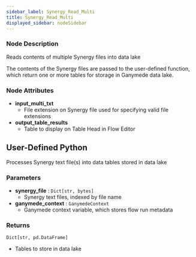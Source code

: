 ```yaml
---
sidebar_label: Synergy_Read_Multi
title: Synergy_Read_Multi
displayed_sidebar: nodeSidebar
---
```


### Node Description
Reads contents of multiple Synergy files into data lake

The contents of the Synergy files are passed to the user-defined function, which
return one or more tables for storage in Ganymede data lake.


### Node Attributes
- **input_multi_txt**
  - File extension on Synergy file used for specifying valid file extensions
- **output_table_results**
  - Table to display on Table Head in Flow Editor
## User-Defined Python
Processes Synergy text file(s) into data tables stored in data lake


### Parameters
- **synergy_file** : `Dict[str, bytes]`
    - Synergy text files, indexed by file name
- **ganymede_context** : `GanymedeContext`
    - Ganymede context variable, which stores flow run metadata


### Returns
`Dict[str, pd.DataFrame]`
  - Tables to store in data lake